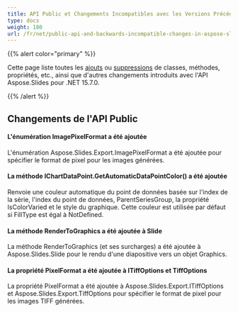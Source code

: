 ```yaml
---
title: API Public et Changements Incompatibles avec les Versions Précédentes dans Aspose.Slides pour .NET 15.7.0
type: docs
weight: 180
url: /fr/net/public-api-and-backwards-incompatible-changes-in-aspose-slides-for-net-15-7-0/
---
```


{{% alert color="primary" %}} 

Cette page liste toutes les [ajouts](/slides/fr/net/public-api-and-backwards-incompatible-changes-in-aspose-slides-for-net-15-7-0/) ou [suppressions](/slides/fr/net/public-api-and-backwards-incompatible-changes-in-aspose-slides-for-net-15-7-0/) de classes, méthodes, propriétés, etc., ainsi que d'autres changements introduits avec l'API Aspose.Slides pour .NET 15.7.0.

{{% /alert %}} 
## **Changements de l'API Public**
#### **L'énumération ImagePixelFormat a été ajoutée**
L'énumération Aspose.Slides.Export.ImagePixelFormat a été ajoutée pour spécifier le format de pixel pour les images générées.
#### **La méthode IChartDataPoint.GetAutomaticDataPointColor() a été ajoutée**
Renvoie une couleur automatique du point de données basée sur l'index de la série, l'index du point de données, ParentSeriesGroup, la propriété IsColorVaried et le style du graphique.
Cette couleur est utilisée par défaut si FillType est égal à NotDefined.
#### **La méthode RenderToGraphics a été ajoutée à Slide**
La méthode RenderToGraphics (et ses surcharges) a été ajoutée à Aspose.Slides.Slide pour le rendu d'une diapositive vers un objet Graphics.
#### **La propriété PixelFormat a été ajoutée à ITiffOptions et TiffOptions**
La propriété PixelFormat a été ajoutée à Aspose.Slides.Export.ITiffOptions et Aspose.Slides.Export.TiffOptions pour spécifier le format de pixel pour les images TIFF générées.